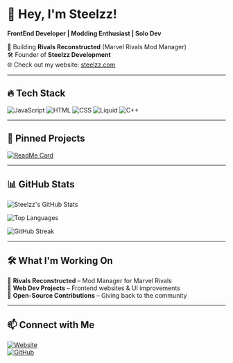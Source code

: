 # 👋 Hey, I'm Steelzz!

**FrontEnd Developer | Modding Enthusiast | Solo Dev**

🚀 Building **Rivals Reconstructed** (Marvel Rivals Mod Manager)  
🛠️ Founder of **Steelzz Development**  
🌐 Check out my website: [steelzz.com](https://steelzz.com)  

---

## 🔥 Tech Stack

![JavaScript](https://img.shields.io/badge/JavaScript-F7DF1E?style=for-the-badge&logo=javascript&logoColor=black)
![HTML](https://img.shields.io/badge/HTML-F7DF1E?style=for-the-badge&logo=html5&logoColor=black)
![CSS](https://img.shields.io/badge/CSS-F7DF1E?style=for-the-badge&logo=css3&logoColor=black)
![Liquid](https://img.shields.io/badge/Liquid-F7DF1E?style=for-the-badge&logo=shopify&logoColor=black)
![C++](https://img.shields.io/badge/C++-F7DF1E?style=for-the-badge&logo=c%2B%2B&logoColor=black)

---

## 📌 Pinned Projects

[![ReadMe Card](https://github-readme-stats.vercel.app/api/pin/?username=steelzzeu&repo=ReconstructedDiscordBot&theme=dark&border_color=F7DF1E)](https://github.com/steelzzeu/ReconstructedDiscordBot)

---

## 📊 GitHub Stats

![Steelzz's GitHub Stats](https://github-readme-stats.vercel.app/api?username=steelzzeu&show_icons=true&theme=dark&icon_color=F7DF1E&title_color=F7DF1E&text_color=F7DF1E&border_color=F7DF1E)

![Top Languages](https://github-readme-stats.vercel.app/api/top-langs/?username=steelzzeu&layout=compact&theme=dark&title_color=F7DF1E&text_color=F7DF1E&border_color=F7DF1E)

![GitHub Streak](https://github-readme-streak-stats.herokuapp.com?user=steelzzeu&theme=dark&fire=yellow&ring=yellow&currStreakLabel=yellow)

---

## 🛠️ What I'm Working On

🔹 **Rivals Reconstructed** – Mod Manager for Marvel Rivals  
🔹 **Web Dev Projects** – Frontend websites & UI improvements  
🔹 **Open-Source Contributions** – Giving back to the community  

---

## 📫 Connect with Me

[![Website](https://img.shields.io/badge/Website-Visit-F7DF1E?style=for-the-badge&logo=google-chrome&logoColor=black)](https://steelzz.com)  
[![GitHub](https://img.shields.io/badge/GitHub-Follow-F7DF1E?style=for-the-badge&logo=github&logoColor=black)](https://github.com/steelzzeu)
